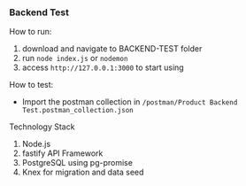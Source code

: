 ### Backend Test

How to run:
1. download and navigate to BACKEND-TEST folder
2. run `node index.js` or `nodemon`
3. access `http://127.0.0.1:3000` to start using

How to test:
- Import the postman collection in `/postman/Product Backend Test.postman_collection.json`

Technology Stack
1. Node.js
2. fastify API Framework 
3. PostgreSQL using pg-promise 
4. Knex for migration and data seed